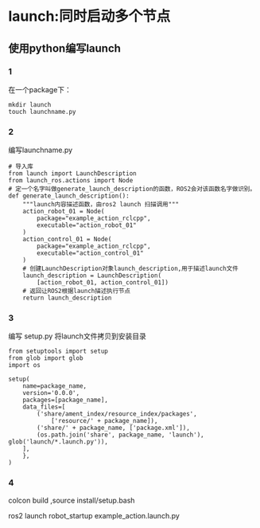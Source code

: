 # launch:同时启动多个节点

## 使用python编写launch

### 1

在一个package下：

    mkdir launch
    touch launchname.py

### 2

编写launchname.py

    # 导入库
    from launch import LaunchDescription
    from launch_ros.actions import Node
    # 定一个名字叫做generate_launch_description的函数，ROS2会对该函数名字做识别。
    def generate_launch_description():
        """launch内容描述函数，由ros2 launch 扫描调用"""
        action_robot_01 = Node(
            package="example_action_rclcpp",
            executable="action_robot_01"
        )
        action_control_01 = Node(
            package="example_action_rclcpp",
            executable="action_control_01"
        )
        # 创建LaunchDescription对象launch_description,用于描述launch文件
        launch_description = LaunchDescription(
            [action_robot_01, action_control_01])
        # 返回让ROS2根据launch描述执行节点
        return launch_description

### 3

编写 setup.py 将launch文件拷贝到安装目录

    from setuptools import setup
    from glob import glob
    import os

    setup(
        name=package_name,
        version='0.0.0',
        packages=[package_name],
        data_files=[
            ('share/ament_index/resource_index/packages',
                ['resource/' + package_name]),
            ('share/' + package_name, ['package.xml']),
            (os.path.join('share', package_name, 'launch'), glob('launch/*.launch.py')),
        ],
        },
    )

### 4

colcon build ,source install/setup.bash

ros2 launch robot_startup example_action.launch.py
